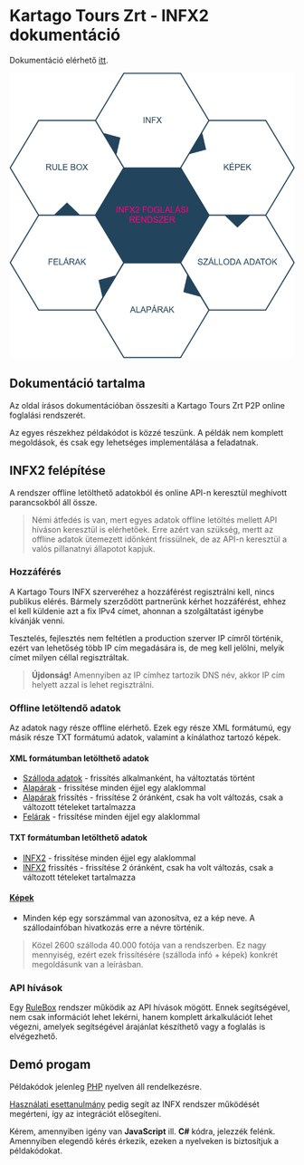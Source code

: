 # Kartago Tours Zrt - INFX2 dokumentáció

Dokumentáció elérhető [itt](https://kartago-tours-zrt.github.io/INFX2/).

![Infx2](../images/INFX2Structure.png)

## Dokumentáció tartalma

Az oldal írásos dokumentációban összesíti a Kartago Tours Zrt P2P online foglalási rendszerét.

Az egyes részekhez példakódot is közzé teszünk. A példák nem komplett megoldások, és csak egy lehetséges implementálása a feladatnak. 

## INFX2 felépítése

A rendszer offline letölthető adatokból és online API-n keresztül meghívott parancsokból áll össze.
> Némi átfedés is van, mert egyes adatok offline letöltés mellett API híváson keresztül is elérhetőek.
> Erre azért van szükség, mertt az offline adatok ütemezett időnként frissülnek, de az API-n keresztül a valós pillanatnyi állapotot kapjuk.

### Hozzáférés <a name="access"></a>

A Kartago Tours INFX szerveréhez a hozzáférést regisztrálni kell, nincs publikus elérés. Bármely szerződött partnerünk kérhet hozzáférést, ehhez el kell küldenie azt a fix IPv4 címet, ahonnan a szolgáltatást igénybe kívánják venni.

Tesztelés, fejlesztés nem feltétlen a production szerver IP címről történik, ezért van lehetőség több IP cím megadására is, de meg kell jelölni, melyik címet milyen céllal regisztráltak.

> **Újdonság!** Amennyiben az IP címhez tartozik DNS név, akkor IP cím helyett azzal is lehet regisztrálni.

### Offline letöltendő adatok

Az adatok nagy része offline elérhető. Ezek egy része XML formátumú, egy másik része TXT formátumú adatok, valamint a kínálathoz tartozó képek.

#### XML formátumban letölthető adatok

- [Szálloda adatok](HotelsInfo.md) - frissítés alkalmanként, ha változtatás történt
- [Alapárak](BasePrices.md) - frissítése minden éjjel egy alaklommal
- [Alapárak](BasePrices.md) frissítés - frissítése 2 óránként, csak ha volt változás, csak a változott tételeket tartalmazza
- [Felárak](AdditionalPrices.md) - frissítése minden éjjel egy alaklommal

#### TXT formátumban letölthető adatok

- [INFX2](INFX2.md) - frissítése minden éjjel egy alaklommal
- [INFX2](INFX2.md) frissítés - frissítése 2 óránként, csak ha volt változás, csak a változott tételeket tartalmazza

#### [Képek](Pictures.md)

- Minden kép egy sorszámmal van azonosítva, ez a kép neve. A szállodainfóban hivatkozás erre a névre történik. 
> Közel 2600 szálloda 40.000 fotója van a rendszerben. Ez nagy mennyiség, ezért ezek frissítésére (szálloda infó + képek) konkrét megoldásunk van a leírásban. 

### API hívások

Egy [RuleBox](RuleBox.md) rendszer működik az API hívások mögött. Ennek segítségével, nem csak információt lehet lekérni, hanem komplett árkalkulációt lehet végezni, amelyek segítségével árajánlat készíthető vagy a foglalás is elvégezhető.


## Demó progam

Példakódok jelenleg [PHP](phpdemo.md) nyelven áll rendelkezésre.

[Használati esettanulmány](UseCase.md) pedig segít az INFX rendszer működését megérteni, így az integrációt elősegíteni.

Kérem, amennyiben igény van **JavaScript** ill. **C#** kódra, jelezzék felénk. Amennyiben elegendő kérés érkezik, ezeken a nyelveken is biztosítjuk a példakódokat.